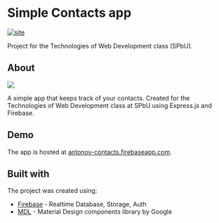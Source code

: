 # Simple Contacts app
[![site](https://img.shields.io/website?url=https%3A%2F%2Fantonov-contacts.firebaseapp.com)](https://antonov-contacts.firebaseapp.com/)

Project for the Technologies of Web Development class (SPbU).

## About
![](https://zisest.ru/files/antonov-contacts.gif)

A simple app that keeps track of your contacts. Created for the Technologies of Web Development class at SPbU using Express.js and Firebase.

## Demo
The app is hosted at [antonov-contacts.firebaseapp.com](https://antonov-contacts.firebaseapp.com/ "antonov-contacts.firebaseapp.com").

## Built with
The project was created using:
- [Firebase](https://firebase.google.com) - Realtime Database, Storage, Auth
- [MDL](https://getmdl.io) - Material Design components library by Google
